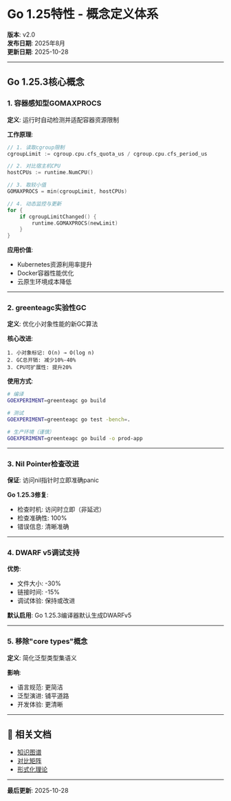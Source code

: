 # Go 1.25特性 - 概念定义体系

**版本**: v2.0  
**发布日期**: 2025年8月  
**更新日期**: 2025-10-28

---

## Go 1.25.3核心概念

### 1. 容器感知型GOMAXPROCS

**定义**: 运行时自动检测并适配容器资源限制

**工作原理**:
```go
// 1. 读取cgroup限制
cgroupLimit := cgroup.cpu.cfs_quota_us / cgroup.cpu.cfs_period_us

// 2. 对比宿主机CPU
hostCPUs := runtime.NumCPU()

// 3. 取较小值
GOMAXPROCS = min(cgroupLimit, hostCPUs)

// 4. 动态监控与更新
for {
    if cgroupLimitChanged() {
        runtime.GOMAXPROCS(newLimit)
    }
}
```

**应用价值**:
- Kubernetes资源利用率提升
- Docker容器性能优化
- 云原生环境成本降低

---

### 2. greenteagc实验性GC

**定义**: 优化小对象性能的新GC算法

**核心改进**:
```
1. 小对象标记: O(n) → O(log n)
2. GC总开销: 减少10%-40%
3. CPU可扩展性: 提升20%
```

**使用方式**:
```bash
# 编译
GOEXPERIMENT=greenteagc go build

# 测试
GOEXPERIMENT=greenteagc go test -bench=.

# 生产环境（谨慎）
GOEXPERIMENT=greenteagc go build -o prod-app
```

---

### 3. Nil Pointer检查改进

**保证**: 访问nil指针时立即准确panic

**Go 1.25.3修复**:
- 检查时机: 访问时立即（非延迟）
- 检查准确性: 100%
- 错误信息: 清晰准确

---

### 4. DWARF v5调试支持

**优势**:
- 文件大小: -30%
- 链接时间: -15%
- 调试体验: 保持或改进

**默认启用**: Go 1.25.3编译器默认生成DWARFv5

---

### 5. 移除"core types"概念

**定义**: 简化泛型类型集语义

**影响**:
- 语言规范: 更简洁
- 泛型演进: 铺平道路
- 开发体验: 更清晰

---

## 🔗 相关文档

- [知识图谱](./00-知识图谱.md)
- [对比矩阵](./00-对比矩阵.md)
- [形式化理论](../../../fundamentals/language/00-Go-1.25.3形式化理论体系/README.md)

---

**最后更新**: 2025-10-28
